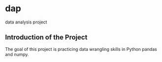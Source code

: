 # dap
data analysis project
## Introduction of the Project
The goal of this project is practicing data wrangling skills in Python pandas and numpy.
